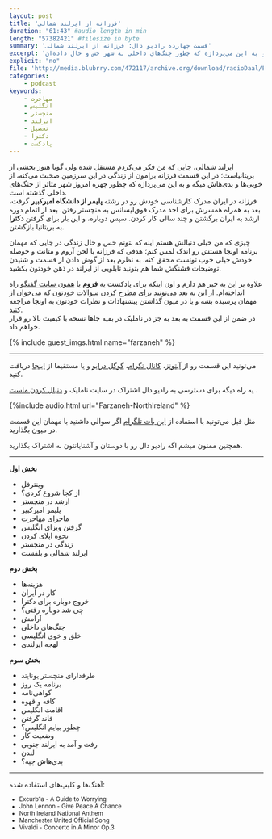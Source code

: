 ```yaml
---
layout: post
title: 'فرزانه از ایرلند شمالی'
duration: "61:43" #audio length in min
length: "57382421" #filesize in byte
summary: 'قسمت چهارده رادیو دال: فرزانه از ایرلند شمالی'
excerpt: 'ایرلند شمالی جایی که من فکر می‌کردم مستقل شده ولی گویا هنوز بخشی از بریتانیاست؛ در این قسمت فرزانه برامون از زندگی در ایرلند شمالی صحبت می‌کنه، از خوبی‌ها و بدی‌هاش میگه و به این می‌پردازه که چطور جنگ‌های داخلی به شهر حس و حال داده‌ان.'
explicit: "no"
file: 'http://media.blubrry.com/472117/archive.org/download/radioDaal/Farzaneh-NorthIreland.mp3'
categories:
    - podcast
keywords:
    - مهاجرت
    - انگلیس
    - منچستر
    - ایرلند
    - تحصیل
    - دکترا
    - پادکست
---
```


ایرلند شمالی، جایی که من فکر می‌کردم مستقل شده ولی گویا هنوز بخشی از بریتانیاست؛ در این قسمت فرزانه برامون از زندگی در این سرزمین صحبت می‌کنه، از خوبی‌ها و بدی‌هاش میگه و به این می‌پردازه که چطور چهره امروز شهر متاثر از جنگ‌های داخلی گذشته است.  
فرزانه در ایران مدرک کارشناسی خودش رو در رشته **پلیمر از دانشگاه امیرکبیر** گرفت، بعد به همراه همسرش برای اخذ مدرک فوق‌لیسانس به منچستر رفتن. بعد از اتمام دوره ارشد به ایران برگشتن و چند سالی کار کردن. سپس دوباره، و این بار برای گرفتن **دکترا** به بریتانیا بازگشتن.

چیزی که من خیلی دنبالش هستم اینه که بتونم حس و حال زندگی در جایی که مهمان برنامه اونجا هستش رو اندک لمس کنم؛ هدفی که فرزانه با لحن آروم و متانت و حوصله خودش خیلی خوب تونست محقق کنه. به نظرم بعد از گوش دادن از قسمت و شنیدن توضیحات قشنگش شما هم بتونید تابلویی از ایرلند در ذهن خودتون بکشید.

علاوه بر این یه خبر هم دارم و اون اینکه برای پادکست یه **فروم** یا [همون سایت گفتگو](http://forum.radiodaal.ir) راه انداخته‌ام. از این به بعد می‌تونید برای مطرح کردن سوالات خودتون که می‌خوان از مهمان پرسیده بشه و یا در میون گذاشتن پیشنهادات و نظرات خودتون به اونجا مراجعه کنید.  
در ضمن از این قسمت به بعد به جز در ناملیک در بقیه جاها نسخه با کیفیت بالا رو قرار خواهم داد.

{% include guest_imgs.html name="farzaneh" %}

<hr>

می‌تونید این قسمت رو از [آیتونز](http://apple.co/2go4xdT)، [کانال تگرام](https://t.me/radioDaal)، [گوگل درایو](http://bit.ly/daal-14) و یا مستقیما از [اینجا](http://media.blubrry.com/472117/archive.org/download/radioDaal/Farzaneh-NorthIreland.mp3) دریافت کنید.  

یه راه دیگه برای دسترسی به رادیو دال اشتراک در سایت ناملیک و [دنبال کردن ماست](http://namlik.me/channel/%D8%B1%D8%A7%D8%AF%DB%8C%D9%88%20%D8%AF%D8%A7%D9%84)
.  

{%include audio.html url="Farzaneh-NorthIreland" %}

مثل قبل می‌تونید با استفاده از [این بات تلگرام](https://t.me/RadioDaalGuestBot) اگر سوالی داشتید با مهمان این قسمت در میون بگذارید.

همچنین ممنون میشم اگه رادیو دال رو با دوستان و آشنایانتون به اشتراک بگذارید.


<hr>

**بخش اول**

- وینترفل
- از کجا شروع کردی؟
- ارشد در منچستر
- پلیمر امیرکبیر
- ماجرای مهاجرت
- گرفتن ویزای انگلیس
- نحوه اپلای کردن
- زندگی در منچستر
- ایرلند شمالی و بلفست

**بخش دوم**

- هزینه‌ها
- کار در ایران
- خروج دوباره برای دکترا
- چی شد دوباره رفتی؟
- آرامش
- جنگ‌های داخلی
- خلق و خوی انگلیسی
- لهجه ایرلندی

**بخش سوم**

- طرفدارای منچستر یونایتد
- برنامه یک روز
- گواهی‌نامه
- کافه و قهوه
- اقامت انگلیس
- فاند گرفتن
- چطور بیایم انگلیس؟
- وضعیت کار
- رفت و آمد به ایرلند جنوبی
- لندن
- بدی‌هاش جیه؟

<hr>

آهنگ‌ها و کلیپ‌های استفاده شده:
<div dir="ltr" style="font-size: smaller;">
<ul>
<li>Excurb1a - A Guide to Worrying</li>
<li>John Lennon - Give Peace A Chance</li>
<li>North Ireland National Anthem</li>
<li>Manchester United Official Song</li>
<li>Vivaldi - Concerto in A Minor Op.3</li>
</ul>
</div>